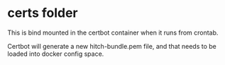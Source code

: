 # certs folder

This is bind mounted in the certbot container
when it runs from crontab.

Certbot will generate a new hitch-bundle.pem file,
and that needs to be loaded into docker config space.
